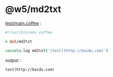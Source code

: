 [‼️]: ✏️README.mdt

# @w5/md2txt

[test/main.coffee](./test/main.coffee) :

```coffee
#!/usr/bin/env coffee

> @w5/md2txt

console.log md2txt('[test](http://baidu.com)')
```

output :

```
test(http://baidu.com)
```
